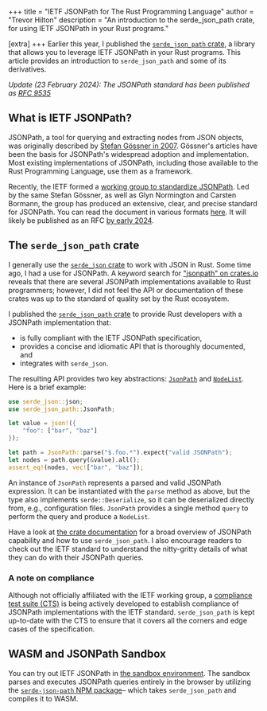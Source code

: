 +++
title = "IETF JSONPath for The Rust Programming Language"
author = "Trevor Hilton"
description = "An introduction to the serde_json_path crate, for using IETF JSONPath in your Rust programs."

[extra]
+++
Earlier this year, I published the [`serde_json_path` crate][sjp-crates], a library that allows you to leverage IETF JSONPath in your Rust programs. This article provides an introduction to `serde_json_path` and some of its derivatives.

<!-- more -->

_Update (23 February 2024): The JSONPath standard has been published as [RFC 9535][rfc]_

[rfc]: https://www.rfc-editor.org/rfc/rfc9535.html

## What is IETF JSONPath?

JSONPath, a tool for querying and extracting nodes from JSON objects, was originally described by [Stefan Gössner in 2007][gossner]. Gössner's articles have been the basis for JSONPath's widespread adoption and implementation. Most existing implementations of JSONPath, including those available to the Rust Programming Language, use them as a framework.

Recently, the IETF formed a [working group to standardize JSONPath][ietf-wg]. Led by the same Stefan Gössner, as well as Glyn Normington and Carsten Bormann, the group has produced an extensive, clear, and precise standard for JSONPath. You can read the document in various formats [here][ietf-base]. It will likely be published as an RFC [by early 2024][glyn-blog].

## The `serde_json_path` crate

I generally use the [`serde_json` crate][serde-json-crates] to work with JSON in Rust. Some time ago, I had a use for JSONPath. A keyword search for ["jsonpath" on crates.io][crates-jsonpath] reveals that there are several JSONPath implementations available to Rust programmers; however, I did not feel the API or documentation of these crates was up to the standard of quality set by the Rust ecosystem.

I published the [`serde_json_path` crate][sjp-crates] to provide Rust developers with a JSONPath implementation that:

- is fully compliant with the IETF JSONPath specification,
- provides a concise and idiomatic API that is thoroughly documented, and
- integrates with `serde_json`.

The resulting API provides two key abstractions: [`JsonPath`][sjp-jsonpath] and [`NodeList`][sjp-nodelist]. Here is a brief example:

```rust
use serde_json::json;
use serde_json_path::JsonPath;

let value = json!({
    "foo": ["bar", "baz"]
});

let path = JsonPath::parse("$.foo.*").expect("valid JSONPath");
let nodes = path.query(&value).all();
assert_eq!(nodes, vec!["bar", "baz"]);
```

An instance of `JsonPath` represents a parsed and valid JSONPath expression. It can be instantiated with the `parse` method as above, but the type also implements `serde::Deserialize`, so it can be deserialized directly from, e.g., configuration files. `JsonPath` provides a single method `query` to perform the query and produce a `NodeList`.

Have a look at [the crate documentation][sjp-docs] for a broad overview of JSONPath capability and how to use `serde_json_path`. I also encourage readers to check out the IETF standard to understand the nitty-gritty details of what they can do with their JSONPath queries.

### A note on compliance

Although not officially affiliated with the IETF working group, a [compliance test suite (CTS)][cts] is being actively developed to establish compliance of JSONPath implementations with the IETF standard. `serde_json_path` is kept up-to-date with the CTS to ensure that it covers all the corners and edge cases of the specification.

## WASM and JSONPath Sandbox

You can try out IETF JSONPath in [the sandbox environment][sjp-live]. The sandbox parses and executes JSONPath queries entirely in the browser by utilizing the [`serde-json-path` NPM package][sjp-npm]– which takes `serde_json_path` and compiles it to WASM.

[gossner]: https://goessner.net/articles/JsonPath/
[ietf-wg]: https://datatracker.ietf.org/wg/jsonpath/about/
[ietf-base]: https://datatracker.ietf.org/doc/draft-ietf-jsonpath-base/
[glyn-blog]: https://underlap.org/jsonpath-rfc-nearing-publication
[sjp-crates]: https://crates.io/crates/serde_json_path
[sjp-docs]: https://docs.rs/serde_json_path/latest/serde_json_path
[sjp-live]: https://serdejsonpath.live
[sjp-npm]: https://www.npmjs.com/package/serde-json-path?activeTab=readme
[sjp-jsonpath]: https://docs.rs/serde_json_path/latest/serde_json_path/struct.JsonPath.html
[sjp-nodelist]: https://docs.rs/serde_json_path/latest/serde_json_path/struct.NodeList.html
[serde-json-crates]: https://crates.io/crates/serde_json
[crates-jsonpath]: https://crates.io/keywords/jsonpath
[cts]: https://github.com/jsonpath-standard/jsonpath-compliance-test-suite
